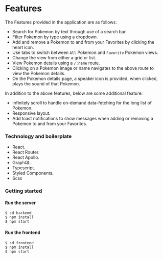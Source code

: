 # Features

The Features provided in the application are as follows:

- Search for Pokemon by text through use of a search bar.
- Filter Pokemon by type using a dropdown.
- Add and remove a Pokemon to and from your Favorites by clicking the heart icon.
- Use tabs to switch between `All` Pokemon and `Favorite` Pokemon views.
- Change the view from either a grid or list.
- View Pokemon details using a `/:name` route.
- Clicking on a Pokemon image or name navigates to the above route to view the Pokemon details.
- On the Pokemon details page, a speaker icon is provided, when clicked, plays the sound of that Pokemon.


In addition to the above features, below are some additional feature:
- Infinitely scroll to handle on-demand data-fetching for the long list of Pokemon.
- Responsive layout.
- Add toast notifications to show messages when adding or removing a Pokemon to and from your Favorites.


### Technology and boilerplate

- React.
- React Router.
- React Apollo.
- GraphQL.
- Typescript.
- Styled Components.
- Scss

### Getting started

#### Run the server
```
$ cd backend
$ npm install
$ npm start
```

#### Run the frontend
```
$ cd frontend
$ npm install
$ npm start
```
